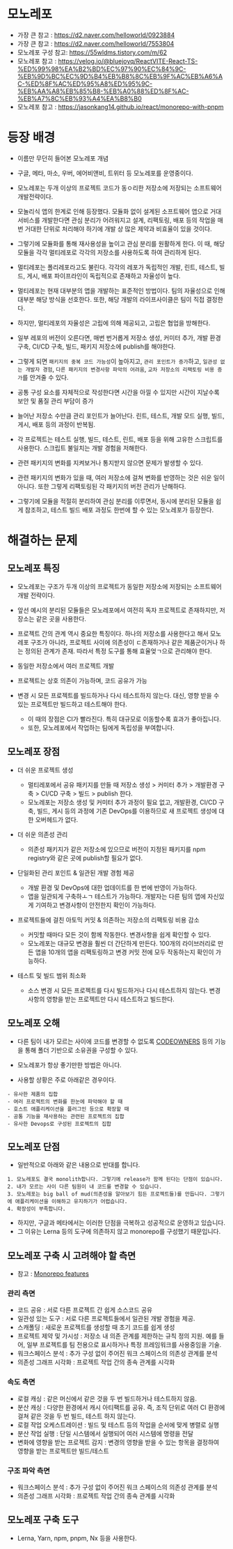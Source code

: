 # 모노레포

- 가장 큰 참고 : https://d2.naver.com/helloworld/0923884
- 가장 큰 참고 : https://d2.naver.com/helloworld/7553804
- 모노레포 구성 참고: https://55wldms.tistory.com/m/62
- 모노레포 참고 : https://velog.io/@bluejoyq/ReactVITE-React-TS-%ED%99%98%EA%B2%BD%EC%97%90%EC%84%9C-%EB%9D%BC%EC%9D%B4%EB%B8%8C%EB%9F%AC%EB%A6%AC-%ED%8F%AC%ED%95%A8%ED%95%9C-%EB%AA%A8%EB%85%B8-%EB%A0%88%ED%8F%AC-%EB%A7%8C%EB%93%A4%EA%B8%B0
- 모노레포 참고 : https://jasonkang14.github.io/react/monorepo-with-pnpm

# 등장 배경

- 이름만 무던히 들어본 모노레포 개념
- 구글, 메타, 마소, 우버, 에어비앤비, 트위터 등 모노레포를 운영중이다.

- 모노레포는 두개 이상의 프로젝트 코드가 동ㅇ리한 저장소에 저장되는 소프트웨어 개발전략이다.
- 모놀리식 앱의 한계로 인해 등장했다. 모듈화 없이 설계된 소프트웨어 앱으로 거대 서비스를 개발한다면 관심 분리가 어려워지고 설계, 리팩토링, 배포 등의 작업을 매번 거대한 단위로 처리해야 하기에 개발 상 많은 제약과 비효율이 있을 것이다.

- 그렇기에 모듈화를 통해 재사용성을 높이고 관심 분리를 원활하게 한다. 이 때, 해당 모듈을 각각 멀티레포로 각각의 저장소를 사용하도록 하여 관리하게 된다.
- 멀티레포는 폴리레포라고도 불린다. 각각의 레포가 독립적인 개발, 린트, 테스트, 빌드, 게시, 배포 파이프라인이 독립적으로 존재하고 자율성이 높다.
- 멀티레포는 현재 대부분의 앱을 개발하는 표준적인 방법이다. 팀의 자율성으로 인해 대부분 해당 방식을 선호한다. 또한, 해당 개발의 라이프사이클은 팀이 직접 결정한다.

- 하지만, 멀티레포의 자율성은 고립에 의해 제공되고, 고립은 협업을 방해한다.
- 일부 레포의 버전이 오른다면, 매번 번거롭게 저장소 생성, 커미터 추가, 개발 환경 구축, CI/CD 구축, 빌드, 패키지 저장소에 publish를 해야한다.
- 그렇게 되면 `패키지의 중복 코드 가능성`이 높아지고, `관리 포인트가 증가`하고, `일관성 없는 개발자 경험`, `다른 패키지의 변경사항 파악의 어려움`, `교차 저장소의 리팩토링 비용 증가`를 안겨줄 수 있다.
- 공통 구성 요소를 자체적으로 작성한다면 시간을 아낄 수 있지만 시간이 지날수록 보안 및 품질 관리 부담이 증가
- 늘어난 저장소 수만큼 관리 포인트가 늘어난다. 린트, 테스트, 개발 모드 실행, 빌드, 게시, 배포 등의 과정이 반복됨.
- 각 프로젝트는 테스트 실행, 빌드, 테스트, 린트, 배포 등을 위해 고유한 스크립트를 사용한다. 스크립트 불일치는 개발 경험을 저해한다.
- 관련 패키지의 변화를 지켜보거나 통지받지 않으면 문제가 발생할 수 있다.
- 관련 패키지의 변화가 있을 때, 여러 저장소에 걸쳐 변화를 반영하는 것은 쉬운 일이 아니다. 또한 그렇게 리팩토링된 각 패키지의 버전 관리가 난해하다.

- 그렇기에 모듈을 적절히 분리하여 관심 분리를 이루면서, 동시에 분리된 모듈을 쉽게 참조하고, 테스트 빌드 배포 과정도 한번에 할 수 있는 모노레포가 등장한다.

# 해결하는 문제

## 모노레포 특징

- 모노레포는 구조가 두개 이상의 프로젝트가 동일한 저장소에 저장되는 소프트웨어 개발 전략이다.
- 앞선 예시의 분리된 모듈들은 모노레포에서 여전히 독자 프로젝트로 존재하지만, 저장소는 같은 곳을 사용한다.
- 프로젝트 간의 관계 역시 중요한 특징이다. 하나의 저장소를 사용한다고 해서 모노레포 구조가 아니라, 프로젝트 사이에 의존성이 ㄷ존재하거나 같은 제품군이거나 하는 정의된 관계가 존재. 따라서 특정 도구를 통해 효율엊ㄱ으로 관리해야 한다.

- 동일한 저장소에서 여러 프로젝트 개발
- 프로젝트는 상호 의존이 가능하며, 코드 공유가 가능
- 변경 시 모든 프로젝트를 빌드하거나 다시 테스트하지 않는다. 대신, 영향 받을 수 있는 프로젝트만 빌드하고 테스트해야 한다.
  - 이 때의 장점은 CI가 빨라진다. 특히 대규모로 이동할수록 효과가 좋아집니다.
  - 또한, 모노레포에서 작업하는 팀에게 독립성을 부여합니다.

## 모노레포 장점

- 더 쉬운 프로젝트 생성

  - 멀티레포에서 공유 패키지를 만들 때 저장소 생성 > 커미터 추가 > 개발환경 구축 > CI/CD 구축 > 빌드 > publish 한다.
  - 모노레포는 저장소 생성 및 커미터 추가 과정이 필요 없고, 개발환경, CI/CD 구축, 빌드, 게시 등의 과정에 기존 DevOps를 이용하므로 새 프로젝트 생성에 대한 오버헤드가 없다.

- 더 쉬운 의존성 관리

  - 의존성 패키지가 같은 저장소에 있으므로 버전이 지정된 패키지를 npm registry와 같은 곳에 publish할 필요가 없다.

- 단일화된 관리 포인트 & 일관된 개발 경험 제공

  - 개발 환경 및 DevOps에 대한 업데이트를 한 번에 반영이 가능하다.
  - 앱을 일관되게 구축하ㅗㄱ 테스트가 가능하다. 개발자는 다른 팀의 앱에 자신있게 기여하고 변경사항이 안전한지 확인이 가능하다.

- 프로젝트들에 걸친 아토믹 커밋 & 의존하는 저장소의 리팩토링 비용 감소

  - 커밋할 때마다 모든 것이 함께 작동한다. 변경사항을 쉽게 확인할 수 있다.
  - 모노레포는 대규모 변경을 훨씬 더 간단하게 만든다. 100개의 라이브러리로 만든 앱을 10개의 앱을 리팩토링하고 변경 커밋 전에 모두 작동하는지 확인이 가능하다.

- 테스트 및 빌드 범위 최소화
  - 소스 변경 시 모든 프로젝트를 다시 빌드하거나 다시 테스트하지 않는다. 변경 사항의 영향을 받는 프로젝트만 다시 테스트하고 빌드한다.

## 모노레포 오해

- 다른 팀이 내가 모르는 사이에 코드를 변경할 수 없도록 [CODEOWNERS](https://docs.github.com/en/repositories/managing-your-repositorys-settings-and-features/customizing-your-repository/about-code-owners) 등의 기능을 통해 폴더 기반으로 소유권을 구성할 수 있다.

- 모노레포가 항상 좋기만한 방법은 아니다.
- 사용할 상황은 주로 아래같은 경우이다.

```
- 유사한 제품의 집합
- 여러 프로젝트의 변화를 한눈에 파악해야 할 때
- 호스트 애플리케이션을 플러그인 등으로 확장할 때
- 공통 기능을 재사용하는 관련된 프로젝트의 집합
- 유사한 Devops로 구성된 프로젝트의 집합
```

## 모노레포 단점

- 일반적으로 아래와 같은 내용으로 반대를 합니다.

```plain
1. 모노레포도 결국 monolith합니다. 그렇기에 release가 함께 된다는 단점이 있습니다.
2. 내가 모르는 사이 다른 팀원이 내 코드를 변경할 수 있습니다.
3. 모노레포는 big ball of mud(의존성을 알아보기 힘든 프로젝트들)를 만듭니다. 그렇기에 애플리케이션을 이해하고 유지하기가 어렵습니다.
4. 확장성이 부족합니다.
```

- 하지만, 구글과 메타에서는 이러한 단점을 극복하고 성공적으로 운영하고 있습니다.
- 그 이유는 Lerna 등의 도구에 의존하지 않고 monorepo를 구성했기 때문입니다.

## 모노레포 구축 시 고려해야 할 측면

- 참고 : [Monorepo features](https://monorepo.tools/#monorepo-features)

### 관리 측면

- 코드 공유 : 서로 다른 프로젝트 간 쉽게 소스코드 공유
- 일관성 있는 도구 : 서로 다른 프로젝트들에서 일관된 개발 경험을 제공.
- 스캐폴딩 : 새로운 프로젝트를 생성할 때 초기 코드를 쉽게 생성
- 프로젝트 제약 및 가시성 : 저장소 내 의존 관계를 제한하는 규칙 정의 지원. 예를 들어, 일부 프로젝트를 팀 전용으로 표시하거나 특정 프레임워크를 사용중임을 기술.
- 워크스페이스 분석 : 추가 구성 없이 주어진 워크 스페이스의 의존성 관계를 분석
- 의존성 그래프 시각화 : 프로젝트 작업 간의 종속 관계를 시각화

### 속도 측면

- 로컬 캐싱 : 같은 머신에서 같은 것을 두 번 빌드하거나 테스트하지 않음.
- 분산 캐싱 : 다양한 환경에서 캐시 아티팩트를 공유. 즉, 조직 단위로 여러 CI 환경에 걸쳐 같은 것을 두 번 빌드, 테스트 하지 않는다.
- 로컬 작업 오케스트레이션 : 빌드 및 테스트 등의 작업을 순서에 맞게 병렬로 실행
- 분산 작업 실행 : 단일 시스템에서 실행되어 여러 시스템에 명령을 전달
- 변화에 영향을 받는 프로젝트 감지 : 변경의 영향을 받을 수 있는 항목을 결정하여 영향을 받는 프로젝트만 빌드/테스트

### 구조 파악 측면

- 워크스페이스 분석 : 추가 구성 없이 주어진 워크 스페이스의 의존성 관계를 분석
- 의존성 그래프 시각화 : 프로젝트 작업 간의 종속 관계를 시각화

## 모노레포 구축 도구

- Lerna, Yarn, npm, pnpm, Nx 등을 사용한다.
